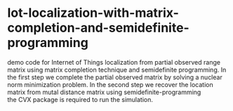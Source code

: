 # Iot-localization-with-matrix-completion-and-semidefinite-programming  

demo code for Internet of Things localization from partial observed range matrix using matrix completion technique and semidefinite programming. In the first step we complete the partial observed matrix by solving a nuclear norm minimization problem. In the second step we recover the location matrix from mutal distance matrix using  semidefinite-programming  
the CVX package is required to run the simulation.
